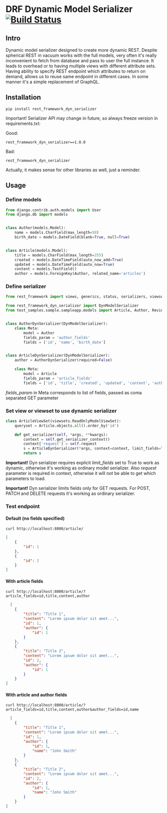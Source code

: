 # DRF Dynamic Model Serializer [![Build Status](https://travis-ci.org/Nepherhotep/django-rest-framework-dyn-serializer.svg?branch=master)](https://travis-ci.org/Nepherhotep/django-rest-framework-dyn-serializer)

## Intro

Dynamic model serializer designed to create more dynamic REST.
Despite spherical REST in vacuum works with the full models,
very often it's really inconvenient to fetch from database and pass to user
the full instance. It leads to overhead or to having multiple views with different
attribute sets.
Having ability to specify REST endpoint which attributes to return on demand, allows
us to reuse same endpoint in different cases. In some manner it's a simple replacement
of GraphQL.

## Installation

```
pip install rest_framework_dyn_serializer
```

Important! Serializer API may change in future, so always freeze version in requirements.txt:

Good: 
```
rest_framework_dyn_serializer==1.0.0
```

Bad:
```
rest_framework_dyn_serializer
```

Actually, it makes sense for other libraries as well, just a reminder.

## Usage

### Define models
```python
from django.contrib.auth.models import User
from django.db import models


class Author(models.Model):
    name = models.CharField(max_length=50)
    birth_date = models.DateField(blank=True, null=True)


class Article(models.Model):
    title = models.CharField(max_length=255)
    created = models.DateTimeField(auto_now_add=True)
    updated = models.DateTimeField(auto_now=True)
    content = models.TextField()
    author = models.ForeignKey(Author, related_name='articles')
```

### Define serializer
```python
from rest_framework import views, generics, status, serializers, viewsets

from rest_framework_dyn_serializer import DynModelSerializer
from test_samples.sample.sampleapp.models import Article, Author, Review


class AuthorDynSerializer(DynModelSerializer):
    class Meta:
        model = Author
        fields_param = 'author_fields'
        fields = ['id', 'name', 'birth_date']


class ArticleDynSerializer(DynModelSerializer):
    author = AuthorDynSerializer(required=False)

    class Meta:
        model = Article
        fields_param = 'article_fields'
        fields = ['id', 'title', 'created', 'updated', 'content', 'author']
```
*fields_param* in Meta corresponds to list of fields, passed as coma separated GET parameter

### Set view or viewset to use dynamic serializer
```python
class ArticleViewSet(viewsets.ReadOnlyModelViewSet):
    queryset = Article.objects.all().order_by('id')

    def get_serializer(self, *args, **kwargs):
        context = self.get_serializer_context()
        context['request'] = self.request
        s = ArticleDynSerializer(*args, context=context, limit_fields=True, **kwargs)
        return s
```
**Important!** Dyn serializer requires explicit *limit_fields* set to True to work as dynamic, otherwise it's working as ordinary model serializer. Also *request* parameter is required in context, otherwise it will not be able to get which parameters to load.

**Important!** Dyn serializer limits fields only for GET requests. For POST, PATCH and DELETE requests it's working as ordinary serializer.

### Test endpoint
#### Default (no fields specified)
```
curl http://localhost:8000/article/
```
```json
[
    {
        "id": 1
    },
    {
        "id": 2
    }
]
```

#### With article fields
```
curl http://localhost:8000/article/?article_fields=id,title,content,author
```
```json
  [
    {
        "title": "Title 1",
        "content": "Lorem ipsum dolor sit amet...",
        "id": 1,
        "author": {
            "id": 1
        }
    },
    {
        "title": "Title 2",
        "content": "Lorem ipsum dolor sit amet...",
        "id": 2,
        "author": {
            "id": 1
        }
    }
]
```

#### With article and author fields
```
curl http://localhost:8000/article/?article_fields=id,title,content,author&author_fields=id,name
```
```json
  [
    {
        "title": "Title 1",
        "content": "Lorem ipsum dolor sit amet...",
        "id": 1,
        "author": {
            "id": 1,
            "name": "John Smith"
        }
    },
    {
        "title": "Title 2",
        "content": "Lorem ipsum dolor sit amet...",
        "id": 2,
        "author": {
            "id": 1,
            "name": "John Smith"
        }
    }
]
```


